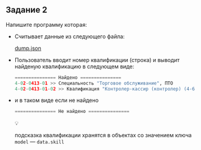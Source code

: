 ## Задание 2

Напишите программу которая:

- Считывает данные из следующего файла:
    
    [dump.json](https://prod-files-secure.s3.us-west-2.amazonaws.com/d9fc6719-e1f9-49a0-8e26-8e1860bb2010/8f214591-daa1-4f01-bf60-268bc1832b5f/dump.json)
    
- Пользователь вводит номер квалификации (строка) и выводит найденую квалификацию в следующем виде:
    
    ```python
    =============== Найдено ===============
    4-02-0413-01 >> Специальность "Торговое обслуживание", ПТО
    4-02-0413-01-02 >> Квалификация "Контролер-кассир (контролер) (4-6 разряд)"
    ```
    
- и в таком виде если не найдено
    
    ```python
    =============== Не найдено ===============
    ```
    
    <aside>
    💡
    
    подсказка квалификации хранятся в объектах со значением ключа `model` — `data.skill`
    
    </aside>